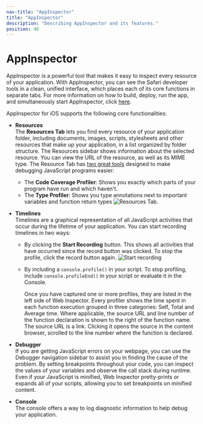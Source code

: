 ```yaml
---
nav-title: "AppInspector"
title: "AppInspector"
description: "Describing AppInspector and its features."
position: 40
---
```


# AppInspector

AppInspector is a powerful tool that makes it easy to inspect every resource of your application. With AppInspector, you can see the Safari developer tools in a clean, unified interface, which places each of its core functions in separate tabs. For more information on how to build, deploy, run the app, and simultaneously start AppInspector, click [here](../../../core-concepts/debugging.md).

AppInspector for iOS supports the following core functionalities:

* **Resources**<br />The **Resources Tab** lets you find every resource of your application folder, including documents, images, scripts, stylesheets and other resources that make up your application, in a list organized by folder structure. The Resources sidebar shows information about the selected resource. You can view the URL of the resource, as well as its MIME type. The Resource Tab has [two great tools](https://webkit.org/blog/3846/type-profiling-and-code-coverage-profiling-for-javascript/) designed to make debugging JavaScript programs easier:
  + The **Code Coverage Profiler**: Shows you exactly which parts of your program have run and which haven't.
  + The **Type Profiler**: Shows you type annotations next to important variables and function return types
     ![Resources Tab](resources_tab.png).
* **Timelines**<br />Timelines are a graphical representation of all JavaScript activities that occur during the lifetime of your application. You can start recording timelines in two ways:
  + By clicking the **Start Recording** button. This shows all activities that have occurred since the record button was clicked. To stop the profile, click the record button again. ![Start recording](start_recording.png)
  + By including a `console.profile()` in your script. To stop profiling, include `console.profileEnd()` in your script or evaluate it in the Console.

    Once you have captured one or more profiles, they are listed in the left side of Web Inspector. Every profiler shows the time spent in each function execution grouped in three categories: Self, Total and Average time. Where applicable, the source URL and line number of the function declaration is shown to the right of the function name. The source URL is a link. Clicking it opens the source in the content browser, scrolled to the line number where the function is declared.

* **Debugger**<br />If you are getting JavaScript errors on your webpage, you can use the Debugger navigation sidebar to assist you in finding the cause of the problem. By setting breakpoints throughout your code, you can inspect the values of your variables and observe the call stack during runtime.<br />Even if your JavaScript is minified, Web Inspector pretty-prints or expands all of your scripts, allowing you to set breakpoints on minified content.

* **Console**<br />The console offers a way to log diagnostic information to help debug your application.
